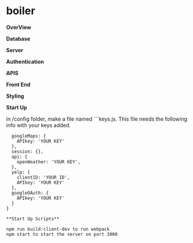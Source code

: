 # boiler

**OverView**



**Database**


**Server**


**Authentication**


**APIS**

**Front End**

**Styling**

**Start Up**

in /config folder, make a file named ```keys.js. This file needs the following info with your keys added.

```module.exports = {
  googleMaps: {
    APIkey: 'YOUR KEY'
  },
  session: {},
  api: {
    openWeather: 'YOUR KEY',
  },
  yelp: {
    clientID: 'YOUR ID',
    APIkey: 'YOUR KEY'
  },
  googleOAuth: {
    APIkey: 'YOUR KEY'
  }
}

**Start Up Scripts**

npm run build:client-dev to run webpack
npm start to start the server on port 3000

